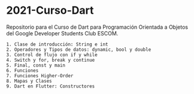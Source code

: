 # 2021-Curso-Dart
Repositorio para el Curso de Dart para Programación Orientada a Objetos del Google Developer Students Club ESCOM.

    1. Clase de introducción: String e int
    2. Operadores y Tipos de datos: dynamic, bool y double
    3. Control de flujo con if y while
    4. Switch y for, break y continue
    5. Final, const y main
    6. Funciones
    7. Funciones Higher-Order
    8. Mapas y Clases
    9. Dart en Flutter: Constructores
